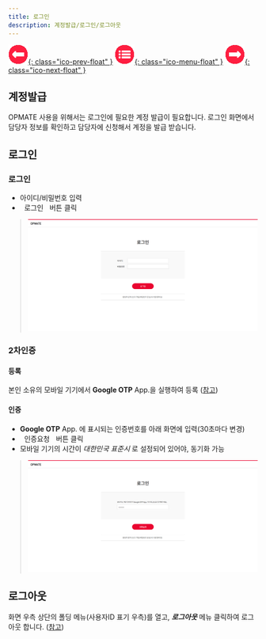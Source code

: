 ```yaml
---
title: 로그인
description: 계정발급/로그인/로그아웃
---
```


<link rel="stylesheet" type="text/css" href="../css/opme.css">

<!-- Defined -->
[login-1]: img/login-1.png
[login-2]: img/login-2.png

<!-- Floating Menu -->
[prev]: # "none"
[menu]: index.html "목차"
[next]: UserGroup.html "사용자그룹"
[ico-prev]: img/icon/ico-prev.png
[ico-menu]: img/icon/ico-menu.png
[ico-next]: img/icon/ico-next.png
[![이전][ico-prev]{: class="ico-prev-float" }][prev]
[![목차][ico-menu]{: class="ico-menu-float" }][menu]
[![다음][ico-next]{: class="ico-next-float" }][next]



## 계정발급
OPMATE 사용을 위해서는 로그인에 필요한 계정 발급이 필요합니다.
로그인 화면에서 담당자 정보를 확인하고 담당자에 신청해서 계정을 발급 받습니다.

## 로그인

### 로그인
- 아이디/비밀번호 입력  
- <kbd class="btn-red">&nbsp;로그인&nbsp;</kbd> 버튼 클릭  
> ![로그인][login-1]

### 2차인증

#### 등록
본인 소유의 모바일 기기에서 **Google OTP** App.을 실행하여 등록 ([참고](User.md))

#### 인증
- **Google OTP** App. 에 표시되는 인증번호를 아래 화면에 입력(30초마다 변경)  
- <kbd class="btn-red">&nbsp;인증요청&nbsp;</kbd> 버튼 클릭  
- 모바일 기기의 시간이 _대한민국 표준시_ 로 설정되어 있어야, 동기화 가능  
> ![로그인][login-2]

## 로그아웃
화면 우측 상단의 폴딩 메뉴(사용자ID 표기 우측)를 열고, _**로그아웃**_ 메뉴 클릭하여 로그아웃 합니다. ([참고](Layout.md))